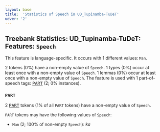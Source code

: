 ```yaml
---
layout: base
title:  'Statistics of Speech in UD_Tupinamba-TuDeT'
udver: '2'
---
```


## Treebank Statistics: UD_Tupinamba-TuDeT: Features: `Speech`

This feature is language-specific.
It occurs with 1 different values: `Man`.

2 tokens (0%) have a non-empty value of `Speech`.
1 types (0%) occur at least once with a non-empty value of `Speech`.
1 lemmas (0%) occur at least once with a non-empty value of `Speech`.
The feature is used with 1 part-of-speech tags: <tt><a href="tpn_tudet-pos-PART.html">PART</a></tt> (2; 0% instances).

### `PART`

2 <tt><a href="tpn_tudet-pos-PART.html">PART</a></tt> tokens (1% of all `PART` tokens) have a non-empty value of `Speech`.

`PART` tokens may have the following values of `Speech`:

* `Man` (2; 100% of non-empty `Speech`): <em>ka</em>

